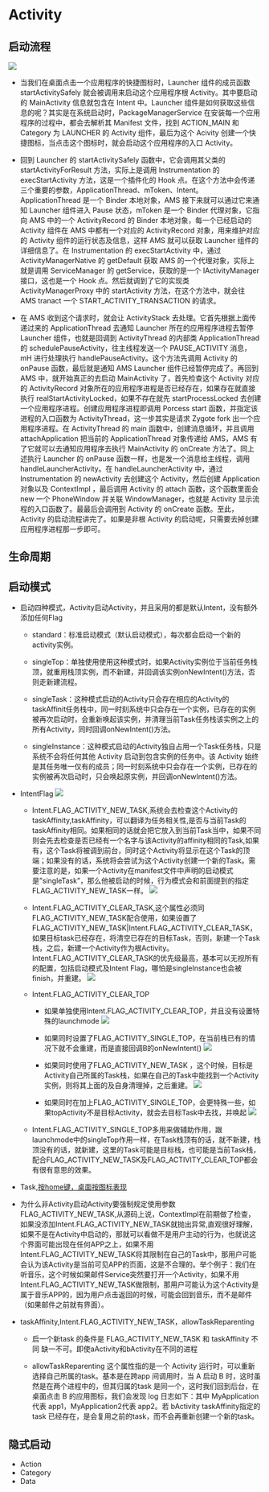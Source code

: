 # Activity


## 启动流程
![](./1.jpg)

- 当我们在桌面点击一个应用程序的快捷图标时，Launcher 组件的成员函数 startActivitySafely 就会被调用来启动这个应用程序根 Activity。其中要启动的 MainActivity 信息就包含在 Intent 中。Launcher 组件是如何获取这些信息的呢？其实是在系统启动时，PackageManagerService 在安装每一个应用程序的过程中，都会去解析其 Manifest 文件，找到 ACTION_MAIN 和 Category 为 LAUNCHER 的 Activity 组件，最后为这个 Acivity 创建一个快捷图标，当点击这个图标时，就会启动这个应用程序的入口 Activity。


- 回到 Launcher 的 startActivitySafely 函数中，它会调用其父类的 startActivityForResult 方法，实际上是调用 Instrumentation 的 execStartActivity 方法，这是一个插件化的 Hook 点。在这个方法中会传递三个重要的参数，ApplicationThread、mToken、Intent。ApplicationThread 是一个 Binder 本地对象，AMS 接下来就可以通过它来通知 Launcher 组件进入 Pause 状态，mToken 是一个 Binder 代理对象，它指向 AMS 中的一个 ActivityRecord 的 Binder 本地对象，每一个已经启动的 Activity 组件在 AMS 中都有一个对应的 ActivityRecord 对象，用来维护对应的 Activity 组件的运行状态及信息，这样 AMS 就可以获取 Launcher 组件的详细信息了。在 Instrumentation 的 execStartActivity 中，通过 ActivityManagerNative 的 getDefault 获取 AMS 的一个代理对象，实际上就是调用 ServiceManager 的 getService，获取的是一个 IActivityManager 接口，这也是一个 Hook 点。然后就调到了它的实现类 ActivityManagerProxy 中的 startActivity 方法，在这个方法中，就会往 AMS tranact 一个 START_ACTIVITY_TRANSACTION 的请求。


- 在 AMS 收到这个请求时，就会让 ActivityStack 去处理。它首先根据上面传递过来的 ApplicationThread 去通知 Launcher 所在的应用程序进程去暂停 Launcher 组件，也就是回调到 ActivityThread 的内部类 ApplicationThread 的 schedulePauseActivity，往主线程发送一个 PAUSE_ACTIVITY 消息，mH 进行处理执行 handlePauseActivity。这个方法先调用 Activity 的 onPause 函数，最后就是通知 AMS Launcher 组件已经暂停完成了。再回到 AMS 中，就开始真正的去启动 MainActivity 了，首先检查这个 Activity 对应的 ActivityRecord 对象所在的应用程序进程是否已经存在，如果存在就直接执行 realStartActivityLocked，如果不存在就先 startProcessLocked 去创建一个应用程序进程。创建应用程序进程即调用 Porcess start 函数，并指定该进程的入口函数为 ActivityThread，这一步其实是请求 Zygote fork 出一个应用程序进程。在 ActivityThread 的 main 函数中，创建消息循环，并且调用 attachApplication 把当前的 ApplicationThread 对象传递给 AMS，AMS 有了它就可以去通知应用程序去执行 MainActivity 的 onCreate 方法了。同上述执行 Launcher 的 onPause 函数一样，也是发一个消息给主线程，调用 handleLauncherActivity。在 handleLauncherActivity 中，通过 Instrumentation 的 newActivity 去创建这个 Activity，然后创建 Application 对象以及 ContextImpl ，最后调用 Activity 的 attach 函数，这个函数里面会 new 一个 PhoneWindow 并关联 WindowManager，也就是 Activity 显示流程的入口函数了。最最后会调用到 Activity 的 onCreate 函数。至此，Activity 的启动流程讲完了。如果是非根 Activity 的启动呢，只需要去掉创建应用程序进程那一步即可。



## 生命周期




## 启动模式


- 启动四种模式，Activity启动Activity，并且采用的都是默认Intent，没有额外添加任何Flag

    - standard：标准启动模式（默认启动模式），每次都会启动一个新的activity实例。

    - singleTop：单独使用使用这种模式时，如果Activity实例位于当前任务栈顶，就重用栈顶实例，而不新建，并回调该实例onNewIntent()方法，否则走新建流程。

    - singleTask：这种模式启动的Activity只会存在相应的Activity的taskAffinit任务栈中，同一时刻系统中只会存在一个实例，已存在的实例被再次启动时，会重新唤起该实例，并清理当前Task任务栈该实例之上的所有Activity，同时回调onNewIntent()方法。

    - singleInstance：这种模式启动的Activity独自占用一个Task任务栈，只是系统不会将任何其他 Activity 启动到包含实例的任务中。该 Activity 始终是其任务唯一仅有的成员；同一时刻系统中只会存在一个实例，已存在的实例被再次启动时，只会唤起原实例，并回调onNewIntent()方法。


- IntentFlag
![](./2.jpg)

    - Intent.FLAG_ACTIVITY_NEW_TASK,系统会去检查这个Activity的taskAffinity,taskAffinity，可以翻译为任务相关性,是否与当前Task的taskAffinity相同。如果相同的话就会把它放入到当前Task当中，如果不同则会先去检查是否已经有一个名字与该Activity的affinity相同的Task,如果有，这个Task将被调到前台，同时这个Activity将显示在这个Task的顶端；如果没有的话，系统将会尝试为这个Activity创建一个新的Task。需要注意的是，如果一个Activity在manifest文件中声明的启动模式是”singleTask”，那么他被启动的时候，行为模式会和前面提到的指定FLAG_ACTIVITY_NEW_TASK一样。
![](./3.jpg)

    - Intent.FLAG_ACTIVITY_CLEAR_TASK,这个属性必须同FLAG_ACTIVITY_NEW_TASK配合使用，如果设置了FLAG_ACTIVITY_NEW_TASK|Intent.FLAG_ACTIVITY_CLEAR_TASK，如果目标task已经存在，将清空已存在的目标Task，否则，新建一个Task栈，之后，新建一个Activity作为根Activity。Intent.FLAG_ACTIVITY_CLEAR_TASK的优先级最高，基本可以无视所有的配置，包括启动模式及Intent Flag，哪怕是singleInstance也会被finish，并重建。
![](./4.jpg)

    - Intent.FLAG_ACTIVITY_CLEAR_TOP

         - 如果单独使用Intent.FLAG_ACTIVITY_CLEAR_TOP，并且没有设置特殊的launchmode
![](./5.jpg)

         - 如果同时设置了FLAG_ACTIVITY_SINGLE_TOP，在当前栈已有的情况下就不会重建，而是直接回调B的onNewIntent()
![](./6.jpg)

         - 如果同时使用了FLAG_ACTIVITY_NEW_TASK ，这个时候，目标是Activity自己所属的Task栈，如果在自己的Task中能找到一个Activity实例，则将其上面的及自身清理掉，之后重建。
![](./7.jpg)

         - 如果同时在加上FLAG_ACTIVITY_SINGLE_TOP，会更特殊一些，如果topActivity不是目标Activity，就会去目标Task中去找，并唤起
![](./8.jpg)

    - Intent.FLAG_ACTIVITY_SINGLE_TOP多用来做辅助作用，跟launchmode中的singleTop作用一样，在Task栈顶有的话，就不新建，栈顶没有的话，就新建，这里的Task可能是目标栈，也可能是当前Task栈，配合FLAG_ACTIVITY_NEW_TASK及FLAG_ACTIVITY_CLEAR_TOP都会有很有意思的效果。


- Task,[按home键，桌面按图标表现](https://www.bilibili.com/video/BV1CA41177Se/?t=237)


- 为什么非Activity启动Activity要强制规定使用参数FLAG_ACTIVITY_NEW_TASK,从源码上说，ContextImpl在前期做了检查，如果没添加Intent.FLAG_ACTIVITY_NEW_TASK就抛出异常,直观很好理解，如果不是在Activity中启动的，那就可以看做不是用户主动的行为，也就说这个界面可能出现在任何APP之上，如果不用Intent.FLAG_ACTIVITY_NEW_TASK将其限制在自己的Task中，那用户可能会认为该Activity是当前可见APP的页面，这是不合理的。举个例子：我们在听音乐，这个时候如果邮件Service突然要打开一个Activity，如果不用Intent.FLAG_ACTIVITY_NEW_TASK做限制，那用户可能认为这个Activity是属于音乐APP的，因为用户点击返回的时候，可能会回到音乐，而不是邮件（如果邮件之前就有界面）。


- taskAffinity,Intent.FLAG_ACTIVITY_NEW_TASK，allowTaskReparenting

    - 启一个新task 的条件是 FLAG_ACTIVITY_NEW_TASK 和 taskAffinity 不同 缺一不可。即使aActivity和bActivity在不同的进程

    - allowTaskReparenting 这个属性指的是一个 Activity 运行时，可以重新选择自己所属的task。基本是在跨app 间调用时，当 A 启动 B 时，这时虽然是在两个进程中的，但其归属的task 是同一个，这时我们回到后台，在桌面点击 B 的应用图标，我们会发现 log 日志如下：其中 MyApplication 代表 app1，MyApplication2代表 app2。若 bActivity taskAffinity指定的task 已经存在，是会复用之前的task，而不会再重新创建一个新的task。




## 隐式启动
* Action
* Category
* Data

